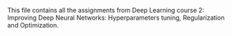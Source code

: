 This file contains all the assignments from Deep Learning course 2: Improving Deep Neural Networks: Hyperparameters tuning, Regularization and Optimization.
